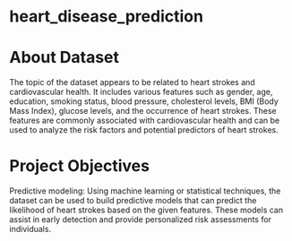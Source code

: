 # heart_disease_prediction
# About Dataset

The topic of the dataset appears to be related to heart strokes and cardiovascular health. It includes various
features such as gender, age, education, smoking status, blood pressure, cholesterol levels, BMI (Body Mass
Index), glucose levels, and the occurrence of heart strokes. These features are commonly associated with
cardiovascular health and can be used to analyze the risk factors and potential predictors of heart strokes.

# Project Objectives
Predictive modeling: Using machine learning or statistical techniques, the dataset can be used to
build predictive models that can predict the likelihood of heart strokes based on the given
features. These models can assist in early detection and provide personalized risk assessments
for individuals.
